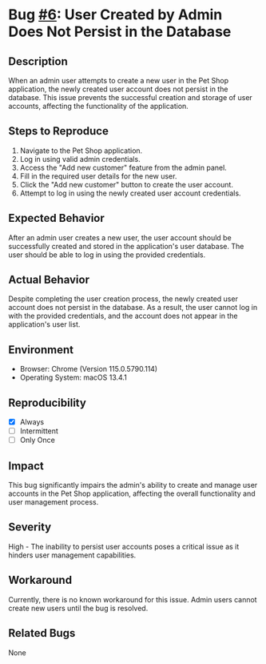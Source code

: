 # Bug [#6](https://github.com/amosnjoroge/buckhill-qa-automation-eng-task/issues/22): User Created by Admin Does Not Persist in the Database

## Description

When an admin user attempts to create a new user in the Pet Shop application, the newly created user account does not persist in the database. This issue prevents the successful creation and storage of user accounts, affecting the functionality of the application.

## Steps to Reproduce

1. Navigate to the Pet Shop application.
2. Log in using valid admin credentials.
3. Access the "Add new customer" feature from the admin panel.
4. Fill in the required user details for the new user.
5. Click the "Add new customer" button to create the user account.
6. Attempt to log in using the newly created user account credentials.

## Expected Behavior

After an admin user creates a new user, the user account should be successfully created and stored in the application's user database. The user should be able to log in using the provided credentials.

## Actual Behavior

Despite completing the user creation process, the newly created user account does not persist in the database. As a result, the user cannot log in with the provided credentials, and the account does not appear in the application's user list.

## Environment

- Browser: Chrome (Version 115.0.5790.114)
- Operating System: macOS 13.4.1

## Reproducibility

- [x] Always
- [ ] Intermittent
- [ ] Only Once

## Impact

This bug significantly impairs the admin's ability to create and manage user accounts in the Pet Shop application, affecting the overall functionality and user management process.

## Severity

High - The inability to persist user accounts poses a critical issue as it hinders user management capabilities.

## Workaround

Currently, there is no known workaround for this issue. Admin users cannot create new users until the bug is resolved.

## Related Bugs

None

